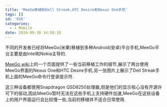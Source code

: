 ```yaml
---
title: 'MeeGo移植到Dell Streak,HTC Desire和Nexus One手机'
tags: []
id: '916'
categories:
  - - Mobile
date: 2010-09-30 14:58:10
---
```


不同的开发者已经将MeeGo(米果)移植到多种Android(安卓)平台手机,MeeGo平台主要是由Intel和Nokia主导的.
<!-- more -->
[MeeGo wiki](http://wiki.meego.com/ARM/MSMQSD)上的一个页面提供了一些当前移植工作的细节,展示了两台使用MeeGo界面的Nexus One和HTC Desire手机.另一张图片上展示了Dell Streak手机上面的MeeGo命令行登录提示符.

这三种设备都使用Snapdragon QSD8250处理器,但是他们的显示核心没有开源许可下的驱动,因此MeeGo暂时无法在这些手机上支持硬件加速,MeeGo在这些设备上的用户界面运行会比较慢一些,当前的移植并不适合日常使用.